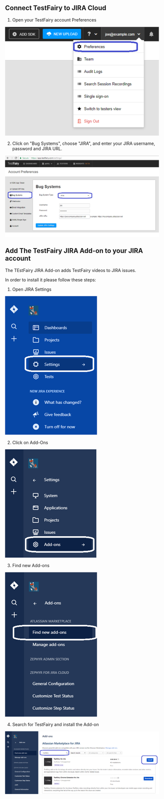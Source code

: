 ## Connect TestFairy to JIRA Cloud

1. Open your TestFairy account Preferences

![Menu](/img/bug-tracking/jira-cloud-1.png)

2. Click on "Bug Systems", choose "JIRA", and enter your JIRA username, password and JIRA URL.

![JIRA-setup](/img/bug-tracking//jira-cloud-2.png)

## Add The TestFairy JIRA Add-on to your JIRA account

The TEstFairy JIRA Add-on adds TestFairy videos to JIRA issues.

In order to install it please follow these steps:

1. Open JIRA Settings

![JIRA-setup](/img/bug-tracking//jira0.png)

2. Click on Add-Ons

![JIRA-setup](/img/bug-tracking//jira2.png)

3. Find new Add-ons

![JIRA-setup](/img/bug-tracking//jira3.png)

4. Search for TestFairy and install the Add-on

![JIRA-setup](/img/bug-tracking//jira4.png)
